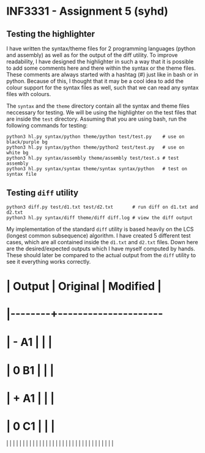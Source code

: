INF3331 - Assignment 5 (syhd)
=============================

Testing the highlighter
-----------------------

I have written the syntax/theme files for 2 programming languages (python and
assembly) as well as for the output of the diff utility. To improve readability, 
I have designed the highlighter in such a way that it is possible to add some
comments here and there within the syntax or the theme files. These comments are 
always started with a hashtag (#) just like in bash or in python. Because of 
this, I thought that it may be a cool idea to add the colour support for the 
syntax files as well, such that we can read any syntax files with colours.

The `syntax` and the `theme` directory contain all the syntax and theme files
neccessary for testing. We will be using the highlighter on the test files that
are inside the `test` directory. Assuming that you are using bash, run the
following commands for testing:

```shell
python3 hl.py syntax/python theme/python test/test.py    # use on black/purple bg
python3 hl.py syntax/python theme/python2 test/test.py   # use on white bg
python3 hl.py syntax/assembly theme/assembly test/test.s # test assembly
python3 hl.py syntax/syntax theme/syntax syntax/python   # test on syntax file
```

Testing ```diff``` utility
--------------------------

```shell
python3 diff.py test/d1.txt test/d2.txt       # run diff on d1.txt and d2.txt
python3 hl.py syntax/diff theme/diff diff.log # view the diff output
```

My implementation of the standard ```diff``` utility is based heavily on the
LCS (longest common subsequence) algorithm. I have created 5 different test
cases, which are all contained inside the ```d1.txt``` and ```d2.txt``` files.
Down here are the desired/expected outputs which I have myself computed by
hands. These should later be compared to the actual output from the ```diff``` 
utility to see it everything works correctly.

# | Output | Original | Modified |
# |--------+---------------------
# |  - A1  |        |        |
# |  0 B1  |        |        |
# |  + A1  |        |        |
# |  0 C1  |        |        |
   |        |        |
   |        |        |
   |        |        |
   |        |        |
   |        |        |
   |        |        |
   |        |        |
   |        |        |
   |        |        |
   |        |        |
   |        |        |
